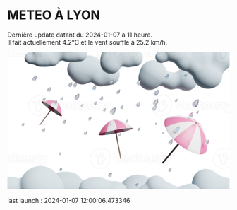 # METEO À LYON

Dernière update datant du 2024-01-07 à 11 heure.  
Il fait actuellement 4.2°C et le vent souffle à 25.2 km/h.      

![](./.github/rain.png)

last launch : 2024-01-07 12:00:06.473346
